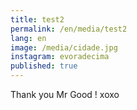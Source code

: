 ```yaml
---
title: test2
permalink: /en/media/test2
lang: en
image: /media/cidade.jpg
instagram: evoradecima
published: true
---
```

Thank you Mr Good !  xoxo
